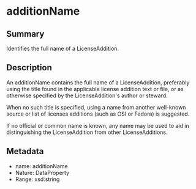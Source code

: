 <!-- Automatically generated by spec-parser v2.0.0 on 2024-01-08T22:20:56.273795+00:00 -->
<!-- SPDX-License-Identifier: Community-Spec-1.0 -->

# additionName

## Summary

Identifies the full name of a LicenseAddition.


## Description

An additionName contains the full name of a LicenseAddition, preferably using
the title found in the applicable license addition text or file, or as
otherwise specified by the LicenseAddition's author or steward.

When no such title is specified, using a name from another well-known source or list
of licenses additions (such as OSI or Fedora) is suggested.

If no official or common name is known, any name may be used to aid in
distinguishing the LicenseAddition from other LicenseAdditions.


## Metadata

- name: additionName
- Nature: DataProperty
- Range: xsd:string




